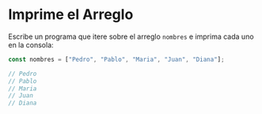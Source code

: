 # Imprime el Arreglo

Escribe un programa que itere sobre el arreglo `nombres` e imprima cada uno en la consola:

```javascript
const nombres = ["Pedro", "Pablo", "Maria", "Juan", "Diana"];

// Pedro
// Pablo
// Maria
// Juan
// Diana
```
